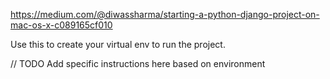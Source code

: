 https://medium.com/@diwassharma/starting-a-python-django-project-on-mac-os-x-c089165cf010

Use this to create your virtual env to run the project.

// TODO 
Add specific instructions here based on environment
